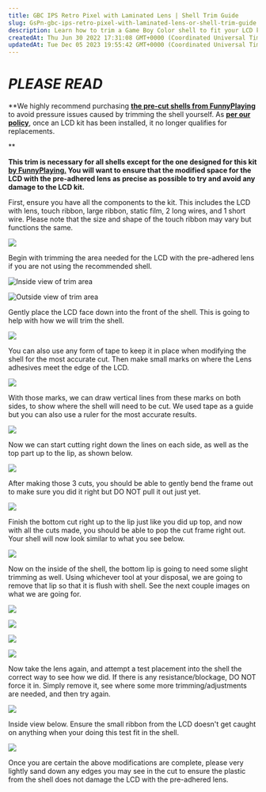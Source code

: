 ```yaml
---
title: GBC IPS Retro Pixel with Laminated Lens | Shell Trim Guide
slug: GsPn-gbc-ips-retro-pixel-with-laminated-lens-or-shell-trim-guide
description: Learn how to trim a Game Boy Color shell to fit your LCD kit with this step-by-step document. Avoid pressure issues by purchasing pre-cut shells and remember that once the LCD kit is installed, replacements are not possible. Accompanied by helpful images,
createdAt: Thu Jun 30 2022 17:31:08 GMT+0000 (Coordinated Universal Time)
updatedAt: Tue Dec 05 2023 19:55:42 GMT+0000 (Coordinated Universal Time)
---
```


# *PLEASE READ*

**We highly recommend purchasing **[**the pre-cut shells from FunnyPlaying**](https://handheldlegend.com/collections/game-boy-color-gbc-shells/products/funnyplaying-game-boy-color-retro-pixel-ips-shell?variant=39833187975302)** to avoid pressure issues caused by trimming the shell yourself. As **[**per our policy**](https://handheldlegend.com/policies/refund-policy)**, once an LCD kit has been installed, it no longer qualifies for replacements.
**

**This trim is necessary for all shells except for the one designed for this kit **[**by FunnyPlaying.**](https://handheldlegend.com/collections/game-boy-color-gbc-shells/products/funnyplaying-game-boy-color-retro-pixel-ips-shell?variant=39833187975302)** You will want to ensure that the modified space for the LCD with the pre-adhered lens as precise as possible to try and avoid any damage to the LCD kit.**

First, ensure you have all the components to the kit. This includes the LCD with lens, touch ribbon, large ribbon, static film, 2 long wires, and 1 short wire. Please note that the size and shape of the touch ribbon may vary but functions the same.&#x20;


![](../../assets/QdufhQClsdkWLQO6qRgdJ_image.png)



Begin with trimming the area needed for the LCD with the pre-adhered lens if you are not using the recommended shell.

![Inside view of trim area](../../assets/llAGRmD3G4k1zOMj6Mzgh_image.png)

![Outside view of trim area](../../assets/hx6wPUVJIY0BnG2Vq8dPy_image.png)

Gently place the LCD face down into the front of the shell. This is going to help with how we will trim the shell.


![](../../assets/rs7tQ_f6KfDzbKMH5CFmZ_image.png)

You can also use any form of tape to keep it in place when modifying the shell for the most accurate cut. Then make small marks on where the Lens adhesives meet the edge of the LCD.

![](../../assets/xxWAnZ5M5Er2gL9Hd5uff_image.png)



With those marks, we can draw vertical lines from these marks on both sides, to show where the shell will need to be cut. We used tape as a guide but you can also use a ruler for the most accurate results.


![](../../assets/iOuAKColEv1qoP6fQDdTx_image.png)

Now we can start cutting right down the lines on each side, as well as the top part up to the lip, as shown below.&#x20;


![](../../assets/hRffXyPodt-R2XeU9Hjbp_image.png)

After making those 3 cuts, you should be able to gently bend the frame out to make sure you did it right but DO NOT pull it out just yet.


![](../../assets/gpTR3oeCqZCWbZbkNgJZZ_image.png)

Finish the bottom cut right up to the lip just like you did up top, and now with all the cuts made, you should be able to pop the cut frame right out. Your shell will now look similar to what you see below.&#x20;


![](../../assets/Kw5ubiMJws5h3dFyPyvZY_image.png)

Now on the inside of the shell, the bottom lip is going to need some slight trimming as well. Using whichever tool at your disposal, we are going to remove that lip so that it is flush with shell. See the next couple images on what we are going for.&#x20;


![](../../assets/kAmCCm4HEhoqWIKrXXSNi_image.png)

![](../../assets/5EKgqsqfzEanpKk1bOwb4_image.png)

![](../../assets/ue4rM6tz5uvsX9ZFEWezL_image.png)

![](../../assets/O0TNk_X2PQ-3928N6Xnh3_image.png)

Now take the lens again, and attempt a test placement into the shell the correct way to see how we did. If there is any resistance/blockage, DO NOT force it in. Simply remove it, see where some more trimming/adjustments are needed, and then try again.&#x20;


![](../../assets/0MkhRzNXb9YgKE5VGsJwJ_kb8kzwxmk-fzcfnknhxh4image.png)

Inside view below. Ensure the small ribbon from the LCD doesn't get caught on anything when your doing this test fit in the shell.&#x20;


![](../../assets/0xMt4agu0LlrXd7CupZ7s_ryzgp9vummiij-fkrm5y9gdjdcldrgiyg.jpeg)

Once you are certain the above modifications are complete, please very lightly sand down any edges you may see in the cut to ensure the plastic from the shell does not damage the LCD with the pre-adhered lens.

